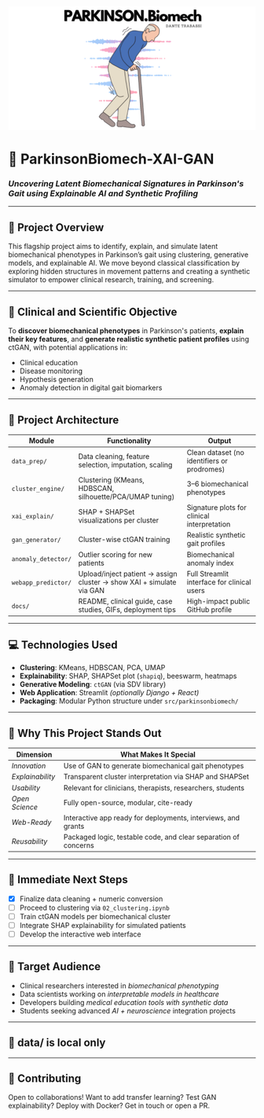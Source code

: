 <p align="center">
  <img src="images/PARKINSONBIOMECHlogo.png" alt="ParkinsonBiomech-XAI-GAN logo" width="720"/>
</p>

# 🧠 ParkinsonBiomech-XAI-GAN  
### *Uncovering Latent Biomechanical Signatures in Parkinson's Gait using Explainable AI and Synthetic Profiling*

---

## 🚀 Project Overview

This flagship project aims to identify, explain, and simulate latent biomechanical phenotypes in Parkinson’s gait using clustering, generative models, and explainable AI. We move beyond classical classification by exploring hidden structures in movement patterns and creating a synthetic simulator to empower clinical research, training, and screening.

---

## 🎯 Clinical and Scientific Objective

To **discover biomechanical phenotypes** in Parkinson's patients, **explain their key features**, and **generate realistic synthetic patient profiles** using ctGAN, with potential applications in:
- Clinical education
- Disease monitoring
- Hypothesis generation
- Anomaly detection in digital gait biomarkers

---

## 🧩 Project Architecture

| **Module**           | **Functionality**                                                                 | **Output**                                         |
|----------------------|------------------------------------------------------------------------------------|----------------------------------------------------|
| `data_prep/`         | Data cleaning, feature selection, imputation, scaling                             | Clean dataset (no identifiers or prodromes)        |
| `cluster_engine/`    | Clustering (KMeans, HDBSCAN, silhouette/PCA/UMAP tuning)                          | 3–6 biomechanical phenotypes                       |
| `xai_explain/`       | SHAP + SHAPSet visualizations per cluster                                         | Signature plots for clinical interpretation        |
| `gan_generator/`     | Cluster-wise ctGAN training                                                       | Realistic synthetic gait profiles                  |
| `anomaly_detector/`  | Outlier scoring for new patients                                                  | Biomechanical anomaly index                        |
| `webapp_predictor/`  | Upload/inject patient → assign cluster → show XAI + simulate via GAN              | Full Streamlit interface for clinical users        |
| `docs/`              | README, clinical guide, case studies, GIFs, deployment tips                       | High-impact public GitHub profile                  |

---

## 💻 Technologies Used

- **Clustering**: KMeans, HDBSCAN, PCA, UMAP  
- **Explainability**: SHAP, SHAPSet plot (`shapiq`), beeswarm, heatmaps  
- **Generative Modeling**: `ctGAN` (via SDV library)  
- **Web Application**: Streamlit *(optionally Django + React)*  
- **Packaging**: Modular Python structure under `src/parkinsonbiomech/`

---

## 🌟 Why This Project Stands Out

| **Dimension**     | **What Makes It Special**                                                  |
|-------------------|------------------------------------------------------------------------------|
| *Innovation*       | Use of GAN to generate biomechanical gait phenotypes                        |
| *Explainability*   | Transparent cluster interpretation via SHAP and SHAPSet                     |
| *Usability*        | Relevant for clinicians, therapists, researchers, students                  |
| *Open Science*     | Fully open-source, modular, cite-ready                                      |
| *Web-Ready*        | Interactive app ready for deployments, interviews, and grants               |
| *Reusability*      | Packaged logic, testable code, and clear separation of concerns             |

---

## 🔧 Immediate Next Steps

- [x] Finalize data cleaning + numeric conversion  
- [ ] Proceed to clustering via `02_clustering.ipynb`  
- [ ] Train ctGAN models per biomechanical cluster  
- [ ] Integrate SHAP explainability for simulated patients  
- [ ] Develop the interactive web interface  

---

## 🧠 Target Audience

- Clinical researchers interested in *biomechanical phenotyping*
- Data scientists working on *interpretable models in healthcare*
- Developers building *medical education tools with synthetic data*
- Students seeking advanced *AI + neuroscience* integration projects

---

## 📁 data/ is local only

---

## 🤝 Contributing

Open to collaborations! Want to add transfer learning? Test GAN explainability? Deploy with Docker? Get in touch or open a PR.